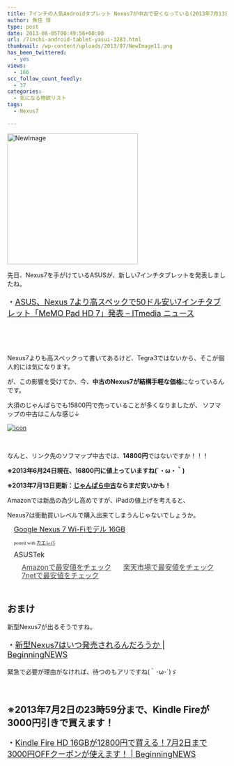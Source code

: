 ```yaml
---
title: 7インチの人気Androidタブレット Nexus7が中古で安くなっている(2013年7月13日追記)
author: 魚住 惇
type: post
date: 2013-06-05T00:49:56+00:00
url: /7inchi-android-tablet-yasui-3283.html
thumbnail: /wp-content/uploads/2013/07/NewImage11.png
has_been_twittered:
  - yes
views:
  - 166
scc_follow_count_feedly:
  - 37
categories:
  - 気になる物欲リスト
tags:
  - Nexus7

---
```

<img decoding="async" loading="lazy" title="NewImage.png" alt="NewImage" src="/wp-content/uploads/2013/06/NewImage1.png" width="300" height="300" border="0" />

<!--more-->

先日、Nexus7を手がけているASUSが、新しい7インチタブレットを発表しましたね。

<p style="font-size: 18px;">
  ・<a href="http://www.itmedia.co.jp/news/articles/1306/04/news061.html" target="_blank">ASUS、Nexus 7より高スペックで50ドル安い7インチタブレット「MeMO Pad HD 7」発表 &#8211; ITmedia ニュース</a>
</p>

&nbsp;

&nbsp;

Nexus7よりも高スペックって書いてあるけど、Tegra3ではないから、そこが個人的には気になります。

が、この影響を受けてか、今、**中古のNexus7が結構手軽な価格**になっているんです。

大須のじゃんぱらでも15800円で売っていることが多くなりましたが、 ソフマップの中古はこんな感じ↓

[<img decoding="async" alt="icon" src="http://www.sofmap.com/images/product/medium/0886227250073.jpg" border="0" />][1]<img decoding="async" loading="lazy" alt="icon" src="http://ad.linksynergy.com/fs-bin/show?id=X4b77EM*hqg&bids=260508.1&type=10" width="1" height="1" /> 

&nbsp;

なんと、リンク先のソフマップ中古では、**14800円**ではないですか！！！

**※2013年6月24日現在、16800円に値上っていますね(´・ω・｀)**

**※2013年7月13日更新：[じゃんぱら中古][2]ならまだ安いかも！**

Amazonでは新品の為少し高めですが、iPadの値上げを考えると、

Nexus7は衝動買いレベルで購入出来てしまうんじゃないでしょうか。

<div class="kaerebalink-box" style="text-align: left; padding-bottom: 20px; font-size: medium; /zoom: 1; overflow: hidden;">
  <div class="kaerebalink-image" style="float: left; margin: 0 15px 10px 0;">
    <a href="http://www.amazon.co.jp/exec/obidos/ASIN/B008VNPD64/jn050191-22/ref=nosim/" target="_blank" rel="nofollow"><img decoding="async" style="border: none;" alt="" src="http://ecx.images-amazon.com/images/I/41nHUGj-eqL._SL160_.jpg" /></a>
  </div>
  <div class="kaerebalink-info" style="line-height: 120%; /zoom: 1; overflow: hidden;">
    <div class="kaerebalink-name" style="margin-bottom: 10px; line-height: 120%;">
      <a href="http://www.amazon.co.jp/exec/obidos/ASIN/B008VNPD64/jn050191-22/ref=nosim/" target="_blank" rel="nofollow">Google Nexus 7 Wi-Fiモデル 16GB</a></p>
      <div class="kaerebalink-powered-date" style="font-size: 8pt; margin-top: 5px; font-family: verdana; line-height: 120%;">
        posted with <a href="http://kaereba.com" target="_blank">カエレバ</a>
      </div>
    </div>
    <div class="kaerebalink-detail" style="margin-bottom: 5px;">
      ASUSTek
    </div>
    <div class="kaerebalink-link1" style="margin-top: 10px; opacity: .80; filter: alpha(opacity=80);">
      <div class="shoplinkamazon" style="display: inline; margin-right: 5px; background: url('http://img.yomereba.com/simple5.gif') 0 0 no-repeat; padding: 2px 0 2px 18px; white-space: nowrap;">
        <a title="アマゾン" href="http://www.amazon.co.jp/gp/search?keywords=Google%20Nexus%207%20Wi-Fi%83%82%83f%83%8B&__mk_ja_JP=%83J%83%5E%83J%83i&tag=jn050191-22" target="_blank" rel="nofollow">Amazonで最安値をチェック</a>
      </div>
      <div class="shoplinkrakuten" style="display: inline; margin-right: 5px; background: url('http://img.yomereba.com/simple5.gif') 0 0 no-repeat; padding: 2px 0 2px 18px; white-space: nowrap;">
        <a title="楽天市場" href="http://hb.afl.rakuten.co.jp/hgc/0b392da9.3aef67b4.0b392daa.d09d4b3c/?pc=http%3A%2F%2Fsearch.rakuten.co.jp%2Fsearch%2Fmall%2FGoogle%2520Nexus%25207%2520Wi-Fi%25E3%2583%25A2%25E3%2583%2587%25E3%2583%25AB%2F-%2Ff.1-p.1-s.1-sf.0-st.A-v.2%3Fx%3D0%26scid%3Daf_ich_link_urltxt%26m%3Dhttp%3A%2F%2Fm.rakuten.co.jp%2F" target="_blank" rel="nofollow">楽天市場で最安値をチェック</a>
      </div>
      <div class="shoplinkseven" style="display: inline; margin-right: 5px; background: url('http://img.yomereba.com/simple5.gif') 0 0 no-repeat; padding: 2px 0 2px 18px; white-space: nowrap;">
        <a title="セブンネットショッピング" href="http://px.a8.net/svt/ejp?a8mat=25TN41+4Z7HV6+2N1Y+BW8O2&a8ejpredirect=http%3A%2F%2Fwww.7netshopping.jp%2Frelay%2Faffiliate%2FAnotherCompanyEntrance%2F%3FA8_PID%3Ds00000012319001%26VIEW_URL%3Dhttp%253A%252F%252Fwww.7netshopping.jp%252Fall%252Fsearch_result%252F-%252Fbprice%252Foff%252Fsort%252F0%252Fkword_in%252FGoogle%252520Nexus%2525207%252520Wi-Fi%2525E3%252583%2525A2%2525E3%252583%252587%2525E3%252583%2525AB%252FallGoods%252Fon%252Fsubmit.x%252F30%252Fdisp_result%252F1%252Fsubmit.y%252F9%252Fprvlg%252Foff%252Fnobuy%252Fon%252FsetProduct%252Foff%252Foop%252Fon%252Fctgy%252Fall%252FfromKeywordSearch%252Ftrue" target="_blank" rel="nofollow">7netで最安値をチェック</a>
      </div>
    </div>
  </div>
  <div class="booklink-footer" style="clear: left;">
  </div>
</div>

<div class="booklink-footer" style="clear: left;">
  <h2>
    おまけ
  </h2>
</div>

<div class="booklink-footer" style="clear: left;">
</div>

<div class="booklink-footer" style="clear: left;">
  新型Nexus7が出るそうですね。
</div>

<div class="booklink-footer" style="clear: left;">
  <p style="font-size: 18px;">
    ・<a rel="nofollow" href="http://192.168.11.200:8000/new-nexus7-maybe-august-3575.html" target="_blank">新型Nexus7はいつ発売されるんだろうか | BeginningNEWS</a>
  </p>
</div>

<div class="booklink-footer" style="clear: left;">
  緊急で必要が理由がなければ、待つのもアリですね(｀･ω･´)ゞ
</div>

&nbsp;

## ※2013年7月2日の23時59分まで、Kindle Fireが3000円引きで買えます！

<p style="font-size: 18px;">
  ・<a rel="nofollow" href="http://192.168.11.200:8000/kindle-fire-summer-sale-3616.html" target="_blank">Kindle Fire HD 16GBが12800円で買える！7月2日まで3000円OFFクーポンが使えます！ | BeginningNEWS</a>
</p>

&nbsp;

&nbsp;

&nbsp;

 [1]: http://click.linksynergy.com/fs-bin/click?id=X4b77EM*hqg&subid=&offerid=260508.1&type=10&tmpid=10378&RD_PARM1=http%253A%252F%252Fwww.sofmap.com%252Fsearch_result%252Fexec%252F%253Fproduct_type%253DUSED%2526keyword%253Dnexus7%2526styp%253Dp_srt%2526order_by%253DPRICE_ASC%2526dispcnt%253D10%2526image%253Don%2526x%253D43%2526y%253D10
 [2]: http://www.janpara.co.jp/sale/search/result/?KEYWORDS=nexus7&OUTCLSCODE=58&SHPCODE=&MINPRICE=&MAXPRICE=&OLDSOUTFLG=